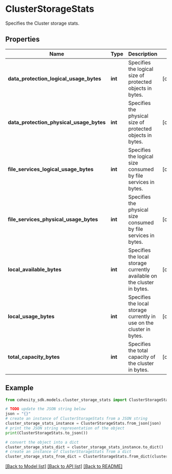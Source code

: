 # ClusterStorageStats

Specifies the Cluster storage stats.

## Properties

Name | Type | Description | Notes
------------ | ------------- | ------------- | -------------
**data_protection_logical_usage_bytes** | **int** | Specifies the logical size of protected objects in bytes. | [optional] 
**data_protection_physical_usage_bytes** | **int** | Specifies the physical size of protected objects in bytes. | [optional] 
**file_services_logical_usage_bytes** | **int** | Specifies the logical size consumed by file services in bytes. | [optional] 
**file_services_physical_usage_bytes** | **int** | Specifies the physical size consumed by file services in bytes. | [optional] 
**local_available_bytes** | **int** | Specifies the local storage currently available on the cluster in bytes. | [optional] 
**local_usage_bytes** | **int** | Specifies the local storage currently in use on the cluster in bytes. | [optional] 
**total_capacity_bytes** | **int** | Specifies the total capacity of the cluster in bytes. | [optional] 

## Example

```python
from cohesity_sdk.models.cluster_storage_stats import ClusterStorageStats

# TODO update the JSON string below
json = "{}"
# create an instance of ClusterStorageStats from a JSON string
cluster_storage_stats_instance = ClusterStorageStats.from_json(json)
# print the JSON string representation of the object
print(ClusterStorageStats.to_json())

# convert the object into a dict
cluster_storage_stats_dict = cluster_storage_stats_instance.to_dict()
# create an instance of ClusterStorageStats from a dict
cluster_storage_stats_from_dict = ClusterStorageStats.from_dict(cluster_storage_stats_dict)
```
[[Back to Model list]](../README.md#documentation-for-models) [[Back to API list]](../README.md#documentation-for-api-endpoints) [[Back to README]](../README.md)


